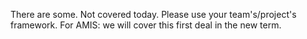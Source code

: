 There are some.
Not covered today.
Please use your team's/project's framework.
For AMIS: we will cover this first deal in the new term.

